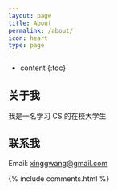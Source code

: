 ```yaml
---
layout: page
title: About
permalink: /about/
icon: heart
type: page
---
```


* content
{:toc}

## 关于我

<!-- <iframe src="https://githubbadge.appspot.com/garaguru" style="border: 0;height: 111px;width: 200px;overflow: hidden;" frameBorder="0"></iframe> -->
我是一名学习 CS 的在校大学生

## 联系我
Email: xinggwang@gmail.com

{% include comments.html %}